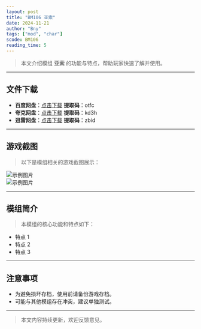 ```yaml
---
layout: post
title: "BM106 亚索"
date: 2024-11-21
author: "Bny"
tags: ["mod", "char"]
scode: BM106
reading_time: 5
---
```


> 本文介绍模组 **亚索** 的功能与特点，帮助玩家快速了解并使用。

---





## 文件下载
- **百度网盘**：[点击下载](https://pan.baidu.com/s/11v42tsW6W21mWM4ZxkO8Gg?pwd=otfc)  **提取码**：otfc  
- **夸克网盘**：[点击下载](https://pan.quark.cn/s/465e5e8a3ec1?pwd=kd3h)  **提取码**：kd3h  
- **迅雷网盘**：[点击下载](https://pan.xunlei.com/s/VOCCbdlUjiygokyKG9OUQ_1VA1?pwd=zbid)  **提取码**：zbid  

---

## 游戏截图
> 以下是模组相关的游戏截图展示：

![示例图片](https://example.com/screenshot1.jpg)  
![示例图片](https://example.com/screenshot2.jpg)

---

## 模组简介
> 本模组的核心功能和特点如下：
- 特点 1
- 特点 2
- 特点 3

---

## 注意事项
- 为避免损坏存档，使用前请备份游戏存档。
- 可能与其他模组存在冲突，建议单独测试。

---

> 本文内容持续更新，欢迎反馈意见。
